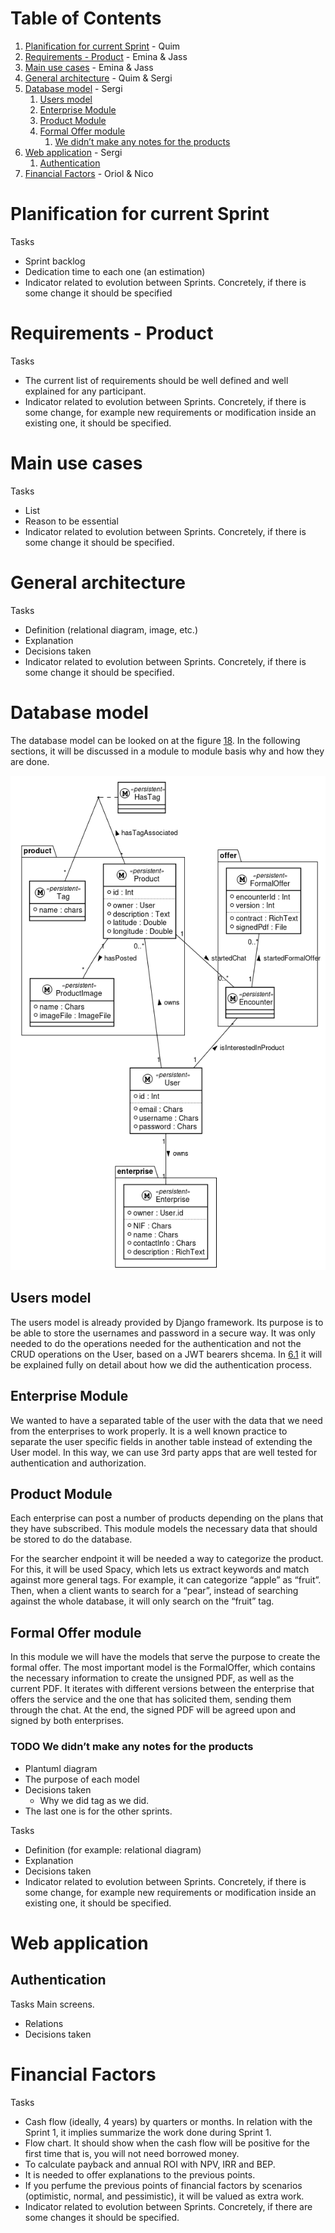 
# Table of Contents

1.  [Planification for current Sprint](#org71edfcd) - Quim
2.  [Requirements - Product](#org9935dda) - Emina & Jass
3.  [Main use cases](#orge7ab8cc) - Emina & Jass
4.  [General architecture](#orgfde3214) - Quim & Sergi
5.  [Database model](#org9739469) - Sergi
    1.  [Users model](#org9a18c0b)
    2.  [Enterprise Module](#orgcfa15d1)
    3.  [Product Module](#org1d0ee40)
    4.  [Formal Offer module](#org29d0d47)
        1.  [We didn&rsquo;t make any notes for the products](#orgcfe654e)
6.  [Web application](#orgda444e6) - Sergi
    1.  [Authentication](#org8d3dfe4)
7.  [Financial Factors](#orgf7f9ad1) - Oriol & Nico



<a id="orge067dbe"></a>

# Planification for current Sprint

Tasks

-   Sprint backlog
-   Dedication time to each one (an estimation)
-   Indicator related to evolution between Sprints. Concretely, if there
    is some change it should be specified


<a id="org53b1ef4"></a>

# Requirements - Product

Tasks

-   The current list of requirements should be well defined and well explained for any participant.
-   Indicator related to evolution between Sprints. Concretely, if there is some change, for example new requirements or modification inside an existing one, it should be specified.


<a id="orgdd37f50"></a>

# Main use cases

Tasks

-   List
-   Reason to be essential
-   Indicator related to evolution between Sprints. Concretely, if there is some change it should be specified.


<a id="org1b1e749"></a>

# General architecture

Tasks

-   Definition (relational diagram, image, etc.)
-   Explanation
-   Decisions taken
-   Indicator related to evolution between Sprints. Concretely, if there is some change it should be specified.


<a id="orgee1603c"></a>

# Database model

The database model can be looked on at the figure [18](#org0456258). In the following sections, it will be discussed in a module to module basis why and how they are done.

![img](img/database-model.png "UML diagram for the database.")


<a id="orgb53ba2b"></a>

## Users model

The users model is already provided by Django framework. Its purpose is to be able to store the usernames and password in a secure way. It was only needed to do the operations needed for the authentication and not the CRUD operations on the User, based on a JWT bearers shcema. In [6.1](#orgf09fb3a) it will be explained fully on detail about how we did the authentication process.


<a id="org79e9ed8"></a>

## Enterprise Module

We wanted to have a separated table of the user with the data that we need from the enterprises to work properly. It is a well known practice to separate the user specific fields in another table instead of extending the User model. In this way, we can use 3rd party apps that are well tested for authentication and authorization.


<a id="orgf4f8584"></a>

## Product Module

Each enterprise can post a number of products depending on the plans that they have subscribed. This module models the necessary data that should be stored to do the database.

For the searcher endpoint it will be needed a way to categorize the product. For this, it will be used Spacy, which lets us extract keywords and match against more general tags. For example, it can categorize &ldquo;apple&rdquo; as &ldquo;fruit&rdquo;. Then, when a client wants to search for a &ldquo;pear&rdquo;, instead of searching against the whole database, it will only search on the &ldquo;fruit&rdquo; tag.


<a id="org7d11f74"></a>

## Formal Offer module

In this module we will have the models that serve the purpose to create the formal offer. The most important model is the FormalOffer, which contains the necessary information to create the unsigned PDF, as well as the current PDF. It iterates with different versions between the enterprise that offers the service and the one that has solicited them, sending them through the chat. At the end, the signed PDF will be agreed upon and signed by both enterprises.


<a id="orgb3bd3b7"></a>

### TODO We didn&rsquo;t make any notes for the products

-   Plantuml diagram
-   The purpose of each model
-   Decisions taken
    -   Why we did tag as we did.
-   The last one is for the other sprints.

Tasks

-   Definition (for example: relational diagram)
-   Explanation
-   Decisions taken
-   Indicator related to evolution between Sprints. Concretely, if there is some change, for example new requirements or modification inside an existing one, it should be specified.


<a id="orgb83efd8"></a>

# Web application


<a id="orgf09fb3a"></a>

## Authentication

Tasks
  Main screens.

-   Relations
-   Decisions taken


<a id="org448d13b"></a>

# Financial Factors

Tasks

-   Cash flow (ideally, 4 years) by quarters or months. In relation with the Sprint 1, it implies summarize the work done during Sprint 1.
-   Flow chart. It should show when the cash flow will be positive for the first time that is, you will not need borrowed money.
-   To calculate payback and annual ROI with NPV, IRR and BEP.
-   It is needed to offer explanations to the previous points.
-   If you perfume the previous points of financial factors by scenarios (optimistic, normal, and pessimistic), it will be valued as extra work.
-   Indicator related to evolution between Sprints. Concretely, if there are some changes it should be specified.

